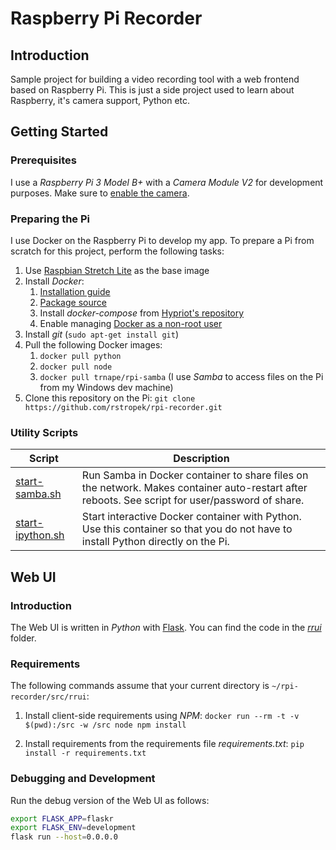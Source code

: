 # Raspberry Pi Recorder

## Introduction

Sample project for building a video recording tool with a web frontend based on Raspberry Pi. This is just a side project used to learn about Raspberry, it's camera support, Python etc.

## Getting Started

### Prerequisites

I use a *Raspberry Pi 3 Model B+* with a *Camera Module V2* for development purposes. Make sure to [enable the camera](https://www.raspberrypi.org/documentation/configuration/camera.md).

### Preparing the Pi

I use Docker on the Raspberry Pi to develop my app. To prepare a Pi from scratch for this project, perform the following tasks:

1. Use [Raspbian Stretch Lite](https://www.raspberrypi.org/downloads/raspbian/) as the base image
1. Install *Docker*:
   1. [Installation guide](https://docs.docker.com/install/linux/docker-ce/debian/#install-from-a-package)
   1. [Package source](https://download.docker.com/linux/debian/dists/stretch/pool/stable/armhf/)
   1. Install *docker-compose* from [Hypriot's repository](https://docs.docker.com/install/linux/docker-ce/debian/#install-docker-compose-for-raspbian)
   1. Enable managing [Docker as a non-root user](https://docs.docker.com/install/linux/linux-postinstall/#manage-docker-as-a-non-root-user)
1. Install *git* (`sudo apt-get install git`)
1. Pull the following Docker images:
   1. `docker pull python`
   1. `docker pull node`
   1. `docker pull trnape/rpi-samba` (I use *Samba* to access files on the Pi from my Windows dev machine)
1. Clone this repository on the Pi: `git clone https://github.com/rstropek/rpi-recorder.git`

### Utility Scripts

| Script                                     | Description |
|--------------------------------------------|---|
| [start-samba.sh](utils/start-samba.sh)     | Run Samba in Docker container to share files on the network. Makes container auto-restart after reboots. See script for user/password of share. |
| [start-ipython.sh](utils/start-ipython.sh) | Start interactive Docker container with Python. Use this container so that you do not have to install Python directly on the Pi. |

## Web UI

### Introduction

The Web UI is written in *Python* with [Flask](http://flask.pocoo.org/). You can find the code in the [*rrui*](src/rrui) folder.

### Requirements

The following commands assume that your current directory is `~/rpi-recorder/src/rrui`:

1. Install client-side requirements using *NPM*: `docker run --rm -t -v $(pwd):/src -w /src node npm install`

1. Install requirements from the requirements file *requirements.txt*: `pip install -r requirements.txt`

### Debugging and Development

Run the debug version of the Web UI as follows:

```sh
export FLASK_APP=flaskr
export FLASK_ENV=development
flask run --host=0.0.0.0
```
